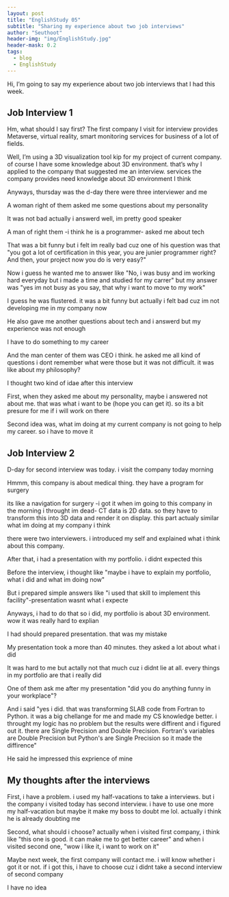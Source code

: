 ```yaml
---
layout: post
title: "EnglishStudy 05"
subtitle: "Sharing my experience about two job interviews"
author: "Seuthoot"
header-img: "img/EnglishStudy.jpg"
header-mask: 0.2
tags:
  - blog
  - EnglishStudy
---
```


Hi, I’m going to say my experience about two job interviews that I had this week.


## Job Interview 1

Hm, what should I say first? The first company I visit for interview provides Metaverse, virtual reality, smart monitoring services  for business of a lot of fields.

Well, I’m using a 3D visualization tool kip for my project of current company. of course I have some knowledge about 3D environment. that’s why I applied to the company that suggested me an interview. services the company provides need knowledge about 3D environment I think

Anyways, thursday was the d-day there were three interviewer and me 

A woman right of them asked me some questions about my personality

It was not bad actually i answerd well, im pretty good speaker

A man of right them -i think he is a programmer- asked me about tech

That was a bit funny but i felt im really bad cuz one of his question was that "you got a lot of certification in this year, you are junier programmer right? And then, your project now you do is very easy?"

Now i guess he wanted me to answer like "No, i was busy and im working hard everyday but i made a time and studied for my carrer" but my answer was "yes im not busy as you say, that why i want to move to my work"

I guess he was flustered. it was a bit funny but actually i felt bad cuz im not developing me in my company now

He also gave me another questions about tech and i answerd but my experience was not enough

I have to do something to my career

And the man center of them was CEO i think. he asked me all kind of questions i dont remember what were those but it was not difficult. it was like about my philosophy?

I thought two kind of idae after this interview

First, when they asked me about my personality, maybe i answered not about me. that was what i want to be (hope you can get it). so its a bit presure for me if i will work on there

Second idea was, what im doing at my current company is not going to help my career. so i have to move it


## Job Interview 2

D-day for second interview was today. i visit the company today morning

Hmmm, this company is about medical thing. they have a program for surgery

its like a navigation for surgery -i got it when im going to this company in the morning i throught im dead- CT data is 2D data. so they have to transform this into 3D data and render it on display. this part actualy similar what im doing at my company i think

there were two interviewers. i introduced my self and explained what i think about this company.

After that, i had a presentation with my portfolio. i didnt expected this

Before the interview, i thought like "maybe i have to explain my portfolio, what i did and what im doing now"

But i prepared simple answers like "i used that skill to implement this facility"-presentation wasnt what i expecte

Anyways, i had to do that so i did, my portfolio is about 3D environment. wow it was really hard to explian

I had should prepared presentation. that was my mistake

My presentation took a more than 40 minutes. they asked a lot about what i did

It was hard to me but actally not that much cuz i didnt lie at all. every things in my portfolio are that i really did

One of them ask me after my presentation "did you do anything funny in your workplace"?

And i said "yes i did. that was transforming SLAB code from Fortran to Python. it was a big chellange for me and made my CS knowledge better. i throught my logic has no problem but the results were diffirent and i figured out it. there are Single Precision and Double Precision.
Fortran's variables are Double Precision but Python's are Single Precision so it made the diffirence"

He said he impressed this exprience of mine


## My thoughts after the interviews

First, i have a problem. i used my half-vacations to take a interviews. but i the company i visited today has second interview. i have to use one more my half-vacation but maybe it make my boss to doubt me lol. actually i think he is already doubting me

Second, what should i choose? actually when i visited first company, i think like "this one is good. it can make me to get better career" and when i visited second one, "wow i like it, i want to work on it"

Maybe next week, the first company will contact me. i will know whether i got it or not.
if i got this, i have to choose cuz i didnt take a second interview of second company

I have no idea
